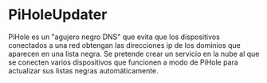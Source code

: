# PiHoleUpdater
PiHole es un "agujero negro DNS" que evita que los dispositivos conectados a una red obtengan las direcciones ip de los dominios que aparecen en una lista negra. Se pretende crear un servicio en la nube al que se conecten varios dispositivos que funcionen a modo de PiHole para actualizar sus listas negras automáticamente.
